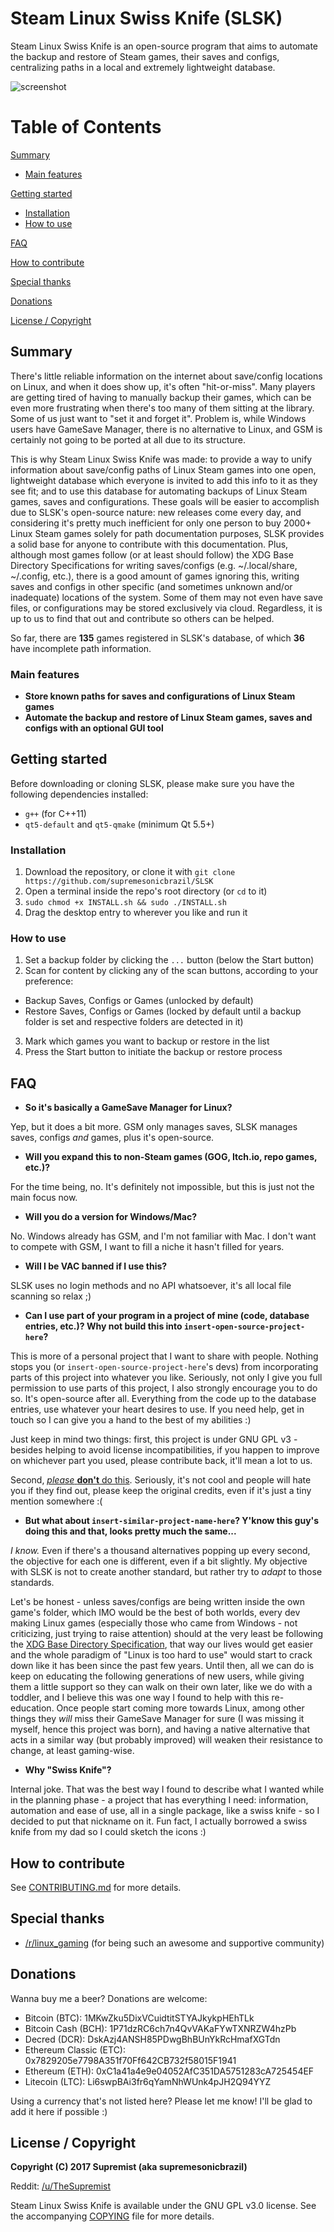 # Steam Linux Swiss Knife (SLSK)

Steam Linux Swiss Knife is an open-source program that aims to automate the backup and restore of Steam games, their saves and
configs, centralizing paths in a local and extremely lightweight database.

![screenshot](https://github.com/supremesonicbrazil/SLSK/blob/master/SLSK_img.png)

# Table of Contents

[Summary](#summary)

* [Main features](#main-features)

[Getting started](#getting-started)

* [Installation](#installation)
* [How to use](#how-to-use)

[FAQ](#faq)

[How to contribute](#how-to-contribute)

[Special thanks](#special-thanks)

[Donations](#donations)

[License / Copyright](#license--copyright)

## Summary

There's little reliable information on the internet about save/config locations on Linux, and when it does show up, it's often "hit-or-miss".
Many players are getting tired of having to manually backup their games, which can be even more frustrating when there's too many of
them sitting at the library. Some of us just want to "set it and forget it". Problem is, while Windows users have GameSave Manager, there
is no alternative to Linux, and GSM is certainly not going to be ported at all due to its structure.

This is why Steam Linux Swiss Knife was made: to provide a way to unify information about save/config paths of Linux Steam games into
one open, lightweight database which everyone is invited to add this info to it as they see fit; and to use this database for automating
backups of Linux Steam games, saves and configurations. These goals will be easier to accomplish due to SLSK's open-source nature: new
releases come every day, and considering it's pretty much inefficient for only one person to buy 2000+ Linux Steam games solely for path
documentation purposes, SLSK provides a solid base for anyone to contribute with this documentation. Plus, although most games follow
(or at least should follow) the XDG Base Directory Specifications for writing saves/configs (e.g. ~/.local/share, ~/.config, etc.), there is a
good amount of games ignoring this, writing saves and configs in other specific (and sometimes unknown and/or inadequate) locations
of the system. Some of them may not even have save files, or configurations may be stored exclusively via cloud. Regardless, it is up to us
to find that out and contribute so others can be helped.

So far, there are **135** games registered in SLSK's database, of which **36** have incomplete path information.

### Main features

* **Store known paths for saves and configurations of Linux Steam games**
* **Automate the backup and restore of Linux Steam games, saves and configs with an optional GUI tool**

## Getting started

Before downloading or cloning SLSK, please make sure you have the following dependencies installed:

* `g++` (for C++11)
* `qt5-default` and `qt5-qmake` (minimum Qt 5.5+)

### Installation

1. Download the repository, or clone it with `git clone https://github.com/supremesonicbrazil/SLSK`
2. Open a terminal inside the repo's root directory (or `cd` to it) 
3. `sudo chmod +x INSTALL.sh && sudo ./INSTALL.sh`
4. Drag the desktop entry to wherever you like and run it

### How to use

1. Set a backup folder by clicking the `...` button (below the Start button)
2. Scan for content by clicking any of the scan buttons, according to your preference:
  * Backup Saves, Configs or Games (unlocked by default)
  * Restore Saves, Configs or Games (locked by default until a backup folder is set and respective folders are detected in it)
3. Mark which games you want to backup or restore in the list
4. Press the Start button to initiate the backup or restore process

## FAQ

* **So it's basically a GameSave Manager for Linux?**

Yep, but it does a bit more. GSM only manages saves, SLSK manages saves, configs *and* games, plus it's open-source.

* **Will you expand this to non-Steam games (GOG, Itch.io, repo games, etc.)?**

For the time being, no. It's definitely not impossible, but this is just not the main focus now.

* **Will you do a version for Windows/Mac?**

No. Windows already has GSM, and I'm not familiar with Mac. I don't want to compete with GSM, I want to fill a niche it hasn't filled for years.

* **Will I be VAC banned if I use this?**

SLSK uses no login methods and no API whatsoever, it's all local file scanning so relax ;)

* **Can I use part of your program in a project of mine (code, database entries, etc.)? Why not build this into `insert-open-source-project-here`?**

This is more of a personal project that I want to share with people. Nothing stops you (or `insert-open-source-project-here`'s devs) from
incorporating parts of this project into whatever you like. Seriously, not only I give you full permission to use parts of this project, I also
strongly encourage you to do so. It's open-source after all. Everything from the code up to the database entries, use whatever your heart
desires to use. If you need help, get in touch so I can give you a hand to the best of my abilities :)

Just keep in mind two things: first, this project is under GNU GPL v3 - besides helping to avoid license incompatibilities, if you happen to
improve on whichever part you used, please contribute back, it'll mean a lot to us.

Second, [*please* **don't** do this](http://i0.kym-cdn.com/photos/images/original/001/079/173/ed2.png). Seriously, it's not cool and
people will hate you if they find out, please keep the original credits, even if it's just a tiny mention somewhere :(

* **But what about `insert-similar-project-name-here`? Y'know this guy's doing this and that, looks pretty much the same...**

*I know.* Even if there's a thousand alternatives popping up every second, the objective for each one is different, even if a bit slightly.
My objective with SLSK is not to create another standard, but rather try to *adapt* to those standards.

Let's be honest - unless saves/configs are being written inside the own game's folder, which IMO would be the best of both worlds, every
dev making Linux games (especially those who came from Windows - not criticizing, just trying to raise attention) should at the very least be
following the [XDG Base Directory Specification](https://specifications.freedesktop.org/basedir-spec/basedir-spec-latest.html), that way
our lives would get easier and the whole paradigm of "Linux is too hard to use" would start to crack down like it has been since the past few
years. Until then, all we can do is keep on educating the following generations of new users, while giving them a little support so they can
walk on their own later, like we do with a toddler, and I believe this was one way I found to help with this re-education. Once people start
coming more towards Linux, among other things they *will* miss their GameSave Manager for sure (I was missing it myself, hence this
project was born), and having a native alternative that acts in a similar way (but probably improved) will weaken their resistance to change,
at least gaming-wise.

* **Why "Swiss Knife"?**

Internal joke. That was the best way I found to describe what I wanted while in the planning phase - a project that has everything I need:
information, automation and ease of use, all in a single package, like a swiss knife - so I decided to put that nickname on it. Fun fact, I
actually borrowed a swiss knife from my dad so I could sketch the icons :)

## How to contribute

See [CONTRIBUTING.md](CONTRIBUTING.md) for more details.

## Special thanks

* [/r/linux_gaming](https://www.reddit.com/r/linux_gaming) (for being such an awesome and supportive community)

## Donations

Wanna buy me a beer? Donations are welcome:

* Bitcoin (BTC): 1MKwZku5DixVCuidtitSTYAJkykpHEhTLk
* Bitcoin Cash (BCH): 1P71dzRC6ch7n4QvVAKaFYwTXNRZW4hzPb
* Decred (DCR): DskAzj4ANSH85PDwgBhBUnYkRcHmafXGTdn
* Ethereum Classic (ETC): 0x7829205e7798A351f70Ff642CB732f58015F1941
* Ethereum (ETH): 0xC1a41a4e9e04052AfC351DA5751283cA725454EF
* Litecoin (LTC): Li6swpBAi3fr6qYamNhWUnk4pJH2Q94YYZ

Using a currency that's not listed here? Please let me know! I'll be glad to add it here if possible :)

## License / Copyright

**Copyright (C) 2017 Supremist (aka supremesonicbrazil)**

Reddit: [/u/TheSupremist](https://www.reddit.com/user/TheSupremist/)

Steam Linux Swiss Knife is available under the GNU GPL v3.0 license. See the accompanying [COPYING](COPYING) file for more details.
